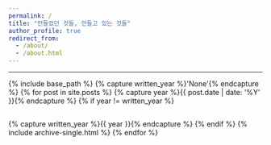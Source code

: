 ```yaml
---
permalink: /
title: "만들었던 것들, 만들고 있는 것들"
author_profile: true
redirect_from: 
  - /about/
  - /about.html
---
```

---

{% include base_path %}
{% capture written_year %}'None'{% endcapture %}
{% for post in site.posts %}
  {% capture year %}{{ post.date | date: '%Y' }}{% endcapture %}
  {% if year != written_year %}
    <h2 id="{{ year | slugify }}"></h2>
    {% capture written_year %}{{ year }}{% endcapture %}
  {% endif %}
  {% include archive-single.html %}
{% endfor %}
